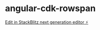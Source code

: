 # angular-cdk-rowspan

[Edit in StackBlitz next generation editor ⚡️](https://stackblitz.com/~/github.com/llitalk/angular-cdk-rowspan)